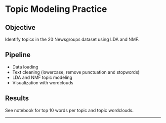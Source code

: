 # Topic Modeling Practice

## Objective
Identify topics in the 20 Newsgroups dataset using LDA and NMF.

## Pipeline
- Data loading
- Text cleaning (lowercase, remove punctuation and stopwords)
- LDA and NMF topic modeling
- Visualization with wordclouds

## Results
See notebook for top 10 words per topic and topic wordclouds.

---

